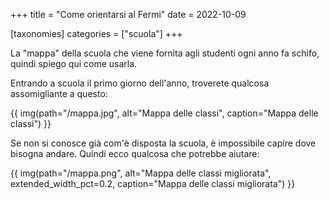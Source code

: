 +++
title = "Come orientarsi al Fermi"
date = 2022-10-09

[taxonomies]
categories = ["scuola"]
+++

La "mappa" della scuola che viene fornita agli studenti ogni anno fa schifo, quindi spiego qui come usarla.
<!-- more -->

Entrando a scuola il primo giorno dell'anno, troverete qualcosa assomigliante a questo:

{{ img(path="/mappa.jpg", alt="Mappa delle classi", caption="Mappa delle classi") }}

Se non si conosce già com'è disposta la scuola, è impossibile capire dove bisogna andare. Quindi ecco qualcosa che potrebbe aiutare:

{{ img(path="/mappa.png", alt="Mappa delle classi migliorata", extended_width_pct=0.2, caption="Mappa delle classi migliorata") }}
